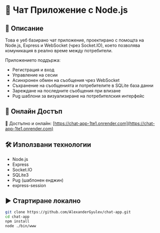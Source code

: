 # 📢 Чат Приложение с Node.js

## 🧾 Описание

Това е уеб базирано чат приложение, проектирано с помощта на Node.js, Express и WebSocket (чрез Socket.IO), което позволява комуникация в реално време между потребители.

Приложението поддържа:
- Регистрация и вход
- Управление на сесии
- Асинхронен обмен на съобщения чрез WebSocket
- Съхранение на съобщенията и потребителите в SQLite база данни
- Зареждане на последните съобщения при влизане
- Pug шаблони за визуализиране на потребителския интерфейс

## 🚀 Онлайн Достъп

📎 Достъпно и онлайн: [https://chat-app-1te1.onrender.com](https://chat-app-1te1.onrender.com)

## 🛠️ Използвани технологии

- Node.js
- Express
- Socket.IO
- SQLite3
- Pug (шаблонен енджин)
- express-session

## ▶️ Стартиране локално

```bash
git clone https://github.com/AlexanderGyulev/chat-app.git
cd chat-app
npm install
node ./bin/www

